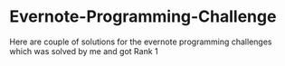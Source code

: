 Evernote-Programming-Challenge
==============================

Here are couple of solutions for the evernote programming challenges which was solved by me and got Rank 1
